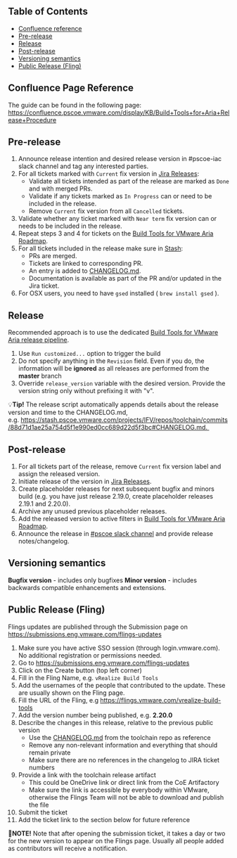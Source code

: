 ## Table of Contents

-   [Confluence reference](#confluence-page-reference)
-   [Pre-release](#pre-release)
-   [Release](#release)
-   [Post-release](#post-release)
-   [Versioning semantics](#versioning-semantics)
-   [Public Release (Fling)](#public-release-(fling))

## Confluence Page Reference
The guide can be found in the following page: https://confluence.pscoe.vmware.com/display/KB/Build+Tools+for+Aria+Release+Procedure

## Pre-release
1. Announce release intention and desired release version in #pscoe-iac slack channel and tag any interested parties.
2. For all tickets marked with `Current` fix version in [Jira Releases](https://jira.pscoe.vmware.com/projects/IAC?selectedItem=com.atlassian.jira.jira-projects-plugin:release-page):
    -   Validate all tickets intended as part of the release are marked as `Done` and with merged PRs.
    -   Validate if any tickets marked as `In Progress` can or need to be included in the release.
    -   Remove `Current` fix version from all `Cancelled` tickets.
3. Validate whether any ticket marked with `Near term` fix version can or needs to be included in the release.
4. Repeat steps 3 and 4 for tickets on the [Build Tools for VMware Aria Roadmap](https://jira.pscoe.vmware.com/secure/PortfolioPlanView.jspa?id=13&sid=14#backlog).
5. For all tickets included in the release make sure in [Stash](https://stash.pscoe.vmware.com/projects/IFV/repos/toolchain/browse):
    -   PRs are merged.
    -   Tickets are linked to corresponding PR.
    -   An entry is added to [CHANGELOG.md](https://stash.pscoe.vmware.com/projects/IFV/repos/toolchain/browse/CHANGELOG.md).
    -   Documentation is available as part of the PR and/or updated in the Jira ticket.
6. For OSX users, you need to have `gsed` installed ( `brew install gsed` ).

## Release
Recommended approach is to use the dedicated [Build Tools for VMware Aria release pipeline](https://bamboo.pscoe.vmware.com/browse/IAC-TCRELEASE).

1. Use `Run customized...` option to trigger the build
2. Do not specify anything in the `Revision` field. Even if you do, the information will be **ignored** as all releases are performed from the **master** branch
3. Override `release_version` variable with the desired version. Provide the version string only without prefixing it with "v".

:bulb:**Tip!** The release script automatically appends details about the release version and time to the CHANGELOG.md, e.g. https://stash.pscoe.vmware.com/projects/IFV/repos/toolchain/commits/88d71d1ae25a754d5f1e990ed0cc689d22d5f3bc#CHANGELOG.md. 

## Post-release
1. For all tickets part of the release, remove `Current` fix version label and assign the released version.
2. Initiate release of the version in [Jira Releases](https://jira.pscoe.vmware.com/projects/IAC?selectedItem=com.atlassian.jira.jira-projects-plugin%3Arelease-page&status=no-filter).
3. Create placeholder releases for next subsequent bugfix and minors build (e.g. you have just release 2.19.0, create placeholder releases 2.19.1 and 2.20.0).
4. Archive any unused previous placeholder releases.
5. Add the released version to active filters in [Build Tools for VMware Aria Roadmap](https://jira.pscoe.vmware.com/secure/PortfolioPlanView.jspa?id=13&sid=14&vid=71#plan/backlog).
6. Announce the release in [#pscoe slack channel](https://vmware.slack.com/archives/C38NCDB27/p1642775363116100) and provide release notes/changelog.

## Versioning semantics
**Bugfix version** - includes only bugfixes
**Minor version** - includes backwards compatible enhancements and extensions.

## Public Release (Fling)
Flings updates are published through the Submission page on https://submissions.eng.vmware.com/flings-updates

1.  Make sure you have active SSO session (through login.vmware.com). No additional registration or permissions needed.
2. Go to https://submissions.eng.vmware.com/flings-updates
3. Click on the Create button (top left corner)
4. Fill in the Fling Name, e.g. `vRealize Build Tools`
5. Add the usernames of the people that contributed to the update. These are usually shown on the Fling page.
6. Fill the URL of the Fling, e.g https://flings.vmware.com/vrealize-build-tools
7. Add the version number being published, e.g. **2.20.0**
8. Describe the changes in this release, relative to the previous public version
    -   Use the [CHANGELOG.md](https://changelog.md/) from the toolchain repo as reference
    -   Remove any non-relevant information and everything that should remain private
    -   Make sure there are no references in the changelog to JIRA ticket numbers
9. Provide a link with the toolchain release artifact
    -   This could be OneDrive link or direct link from the CoE Artifactory
    -   Make sure the link is accessible by everybody within VMware, otherwise the Flings Team will not be able to download and publish the file
10. Submit the ticket
11. Add the ticket link to the section below for future reference

:scroll:**NOTE!** Note that after opening the submission ticket, it takes a day or two for the new version to appear on the Flings page. Usually all people added as contributors will receive a notification.
